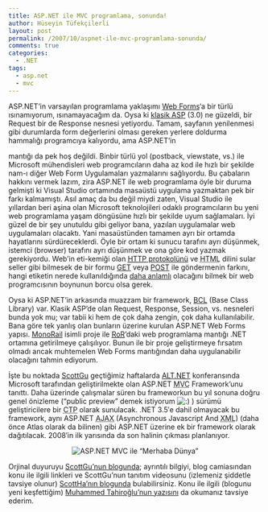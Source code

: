```yaml
---
title: ASP.NET ile MVC programlama, sonunda!
author: Hüseyin Tüfekçilerli
layout: post
permalink: /2007/10/aspnet-ile-mvc-programlama-sonunda/
comments: true
categories:
  - .NET
tags:
  - asp.net
  - mvc
---
```

ASP.NET&#8217;in varsayılan programlama yaklaşımı [Web Forms][1]&#8216;a bir türlü ısınamıyorum, ısınamayacağım da. Oysa ki [klasik ASP][2] (3.0) ne güzeldi, bir Request bir de Response nesnesi yetiyordu. Tamam, sayfanın yenilenmesi gibi durumlarda form değerlerini olması gereken yerlere doldurma hammalığı programcıya kalıyordu, ama ASP.NET&#8217;in <form runat=&#8221;server&#8221;> mantığı da pek hoş değildi. Binbir türlü yol (postback, viewstate, vs.) ile Microsoft mühendisleri web programcıların daha az kod ile hızlı bir şekilde nam-ı diğer Web Form Uygulamaları yazmalarını sağlıyordu. Bu çabaların hakkını vermek lazım, zira ASP.NET ile web programlama öyle bir duruma gelmişti ki Visual Studio ortamında masaüstü uygulama yazmaktan pek bir farkı kalmamıştı. Asıl amaç da bu değil miydi zaten, Visual Studio ile yıllardan beri aşina olan Microsoft teknolojileri odaklı programcıların bu yeni web programlama yaşam döngüsüne hızlı bir şekilde uyum sağlamaları. İyi güzel de bir şey unutuldu gibi geliyor bana, yazılan uygulamalar web uygulamaları olacaktı. Yani masaüstünden tamamen ayrı bir ortamda hayatlarını sürdüreceklerdi. Öyle bir ortam ki sunucu tarafını ayrı düşünmek, istemci (browser) tarafını ayrı düşünmek ve ona göre kod yazmak gerekiyordu. Web&#8217;in eti-kemiği olan [<acronym class="uttInitialism" title="HyperText Transfer Protocol">HTTP</acronym> protokolünü][3] ve <acronym class="uttInitialism" title="HyperText Markup Language">HTML</acronym> dilini sular seller gibi bilmesek de bir formu [GET][4] veya [POST][5] ile göndermenin farkını, hangi etiketin nerede kullanıldığında [daha anlamlı][6] olacağını bilmek bir web programcısının boynunun borcu olsa gerek.

Oysa ki ASP.NET&#8217;in arkasında muazzam bir framework, [BCL][7] (Base Class Library) var. Klasik ASP&#8217;de olan Request, Response, Session, vs. nesneleri bunda yok mu; var tabii ki hem de çok daha zengin, çok daha kullanılabilir. Bana göre tek yanlış olan bunların üzerine kurulan ASP.NET Web Forms yapısı. [MonoRail][8] isimli proje ile <a href="http://www.rubyonrails.org/" class="ubernym uttInitialism"><acronym class="uttInitialism" title="Ruby on Rails">RoR</acronym></a>&#8217;daki web programlama mantığı .NET ortamına getirilmeye çalışılıyor. Bunun ile bir proje geliştirmeye fırsatım olmadı ancak muhtemelen Web Forms mantığından daha uygulanabilir olacağını tahmin ediyorum.

İşte bu noktada [ScottGu][9] geçtiğimiz haftalarda [ALT.NET][10] konferansında Microsoft tarafından geliştirilmekte olan ASP.NET <acronym class="uttInitialism" title="Model View Controller">MVC</acronym> Framework&#8217;unu tanıttı. Daha üzerinde çalışmalar süren bu frameworkun bu yıl sonuna doğru genel önizleme (&#8220;public preview&#8221; demek istiyorum <img src='http://huseyint.com/wp-includes/images/smilies/icon_smile.gif' alt=':)' class='wp-smiley' /> ) sürümü geliştiricilere bir <acronym class="uttInitialism" title="Community Technology Preview">CTP</acronym> olarak sunulacak. .NET 3.5&#8242;e dahil olmayacak bu framework, aynı ASP.NET <acronym class="uttAcronym" title="Asynchronous Javascript And XML">AJAX</acronym> (Asynchronous Javascript And <acronym class="uttInitialism" title="eXtensible Markup Language">XML</acronym>) (daha önce Atlas olarak da bilinen) gibi ASP.NET üzerine ek bir framework olarak dağıtılacak. 2008&#8242;in ilk yarısında da son halinin çıkması planlanıyor.

<p style="text-align: center;">
  <img src="http://huseyint.com/wp-content/uploads/2007/10/aspnet-mvc.jpg" alt="ASP.NET MVC ile “Merhaba Dünya”" />
</p>

Orjinal duyuruyu [ScottGu&#8217;nun blogunda][11]; ayrıntılı bilgiyi, blog camiasından konu ile ilgili linkleri ve ScottGu&#8217;nun tanıtım videosunu (izlemeniz şiddetle tavsiye olunur) [ScottHa&#8217;nın blogunda][12] bulabilirsiniz. Konu ile ilgili (blogunu yeni keşfettiğim) [Muhammed Tahiroğlu&#8217;nun yazısını][13] da okumanız tavsiye ederim.

 [1]: http://msdn.microsoft.com/msdnmag/issues/01/05/webforms/ "ASP .NET: Web Forms Let You Drag and Drop Your Way to Powerful Web Apps"
 [2]: http://en.wikipedia.org/wiki/Active_Server_Pages
 [3]: http://www.w3.org/Protocols/rfc2616/rfc2616.html
 [4]: http://www.w3.org/Protocols/rfc2616/rfc2616-sec9.html#sec9.3
 [5]: http://www.w3.org/Protocols/rfc2616/rfc2616-sec9.html#sec9.5
 [6]: http://huseyint.com/projeler/aptal-tablolar/ "Aptal Tablolar"
 [7]: http://msdn2.microsoft.com/en-us/library/aa388745.aspx
 [8]: http://www.castleproject.org/monorail/index.html
 [9]: http://weblogs.asp.net/scottgu/
 [10]: http://www.altnetconf.com/
 [11]: http://weblogs.asp.net/scottgu/archive/2007/10/14/asp-net-mvc-framework.aspx
 [12]: http://www.hanselman.com/blog/ScottGuMVCPresentationAndScottHaScreencastFromALTNETConference.aspx
 [13]: http://www.tahiroglu.com/post/aspnet-mvc-framework-ve-dusundurdukleri.aspx "ASP.NET MVC Framework ve Düşündürdükleri"